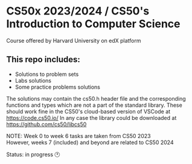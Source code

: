 # CS50x 2023/2024 / CS50's Introduction to Computer Science  
Course offered by Harvard University on edX platform  

## This repo includes:
* Solutions to problem sets
* Labs solutions
* Some practice problems solutions

The solutions may contain the cs50.h header file and the corresponding functions and types which are not a part of the standard library.
These should work fine in the CS50's cloud-based version of VSCode at https://code.cs50.io/
In any case the library could be downloaded at https://github.com/cs50/libcs50  

NOTE: Week 0 to week 6 tasks are taken from CS50 2023 <br>
However, weeks 7 (included) and beyond are related to CS50 2024

Status: in progress 🕐
